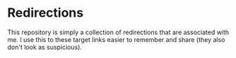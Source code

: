 # Redirections

This repository is simply a collection of redirections that are associated with me. I use this to these target links easier to remember and share (they also don't look as suspicious).
